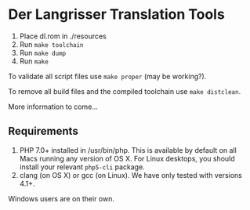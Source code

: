 # Der Langrisser Translation Tools

1. Place dl.rom in ./resources
2. Run `make toolchain`
3. Run `make dump`
4. Run `make`

To validate all script files use `make proper` (may be working?).

To remove all build files and the compiled toolchain use `make distclean`.

More information to come...

## Requirements

1. PHP 7.0+ installed in /usr/bin/php. This is available by default on all Macs running any version of OS X. For Linux desktops, you should install your relevant `php5-cli` package.
2. clang (on OS X) or gcc (on Linux). We have only tested with versions 4.1+.

Windows users are on their own.


